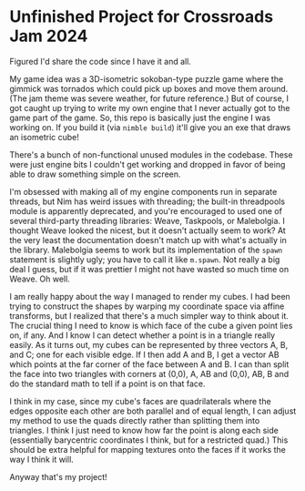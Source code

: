 # Unfinished Project for Crossroads Jam 2024

Figured I'd share the code since I have it and all.

My game idea was a 3D-isometric sokoban-type puzzle game where
the gimmick was tornados which could pick up boxes and move them
around. (The jam theme was severe weather, for future reference.)
But of course, I got caught up trying to write my own engine that
I never actually got to the game part of the game.
So, this repo is basically just the engine I was working on. If
you build it (via ```nimble build```) it'll give you an exe that
draws an isometric cube!

There's a bunch of non-functional unused modules in the codebase.
These were just engine bits I couldn't get working and dropped in
favor of being able to draw something simple on the screen.

I'm obsessed with making all of my engine components run in
separate threads, but Nim has weird issues with threading; the
built-in threadpools module is apparently deprecated, and you're
encouraged to used one of several third-party threading libraries:
Weave, Taskpools, or Malebolgia. I thought Weave looked the nicest,
but it doesn't actually seem to work? At the very least the
documentation doesn't match up with what's actually in the library.
Malebolgia seems to work but its implementation of the ```spawn```
statement is slightly ugly; you have to call it like ```m.spawn```.
Not really a big deal I guess, but if it was prettier I might not
have wasted so much time on Weave. Oh well.

I am really happy about the way I managed to render my cubes. I had
been trying to construct the shapes by warping my coordinate space
via affine transforms, but I realized that there's a much simpler
way to think about it. The crucial thing I need to know is which face
of the cube a given point lies on, if any. And I know I can detect
whether a point is in a triangle really easily. As it turns out,
my cubes can be represented by three vectors A, B, and C; one for
each visible edge. If I then add A and B, I get a vector AB which
points at the far corner of the face between A and B. I can than
split the face into two triangles with corners at (0,0), A, AB and
(0,0), AB, B and do the standard math to tell if a point is on that
face.

I think in my case, since my cube's faces are quadrilaterals where
the edges opposite each other are both parallel and of equal length,
I can adjust my method to use the quads directly rather than splitting
them into triangles. I think I just need to know how far the point is
along each side (essentially barycentric coordinates I think, but for
a restricted quad.) This should be extra helpful for mapping textures
onto the faces if it works the way I think it will.

Anyway that's my project!
